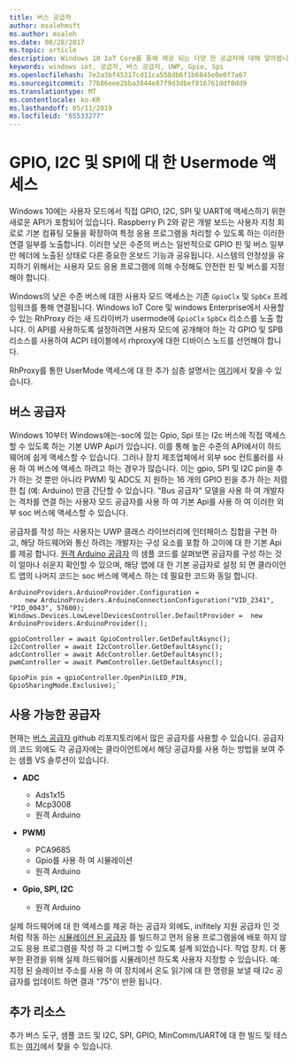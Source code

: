 ```yaml
---
title: 버스 공급자
author: msalehmsft
ms.author: msaleh
ms.date: 08/28/2017
ms.topic: article
description: Windows 10 IoT Core를 통해 제공 되는 다양 한 공급자에 대해 알아봅니다.
keywords: windows iot, 공급자, 버스 공급자, UWP, Gpio, Spi
ms.openlocfilehash: 7e2a3bf45317cd11ca558db6f1b6845e0e0f7a67
ms.sourcegitcommit: 77b86eee2bba3844e87f9d3dbef816761ddf0dd9
ms.translationtype: MT
ms.contentlocale: ko-KR
ms.lasthandoff: 05/11/2019
ms.locfileid: "65533277"
---
```

# <a name="usermode-access-to-gpio-i2c-and-spi"></a>GPIO, I2C 및 SPI에 대 한 Usermode 액세스

Windows 10에는 사용자 모드에서 직접 GPIO, I2C, SPI 및 UART에 액세스하기 위한 새로운 API가 포함되어 있습니다. Raspberry Pi 2와 같은 개발 보드는 사용자 지정 회로로 기본 컴퓨팅 모듈을 확장하여 특정 응용 프로그램을 처리할 수 있도록 하는 이러한 연결 일부를 노출합니다. 이러한 낮은 수준의 버스는 일반적으로 GPIO 핀 및 버스 일부만 헤더에 노출된 상태로 다른 중요한 온보드 기능과 공유됩니다. 시스템의 안정성을 유지하기 위해서는 사용자 모드 응용 프로그램에 의해 수정해도 안전한 핀 및 버스를 지정해야 합니다.

Windows의 낮은 수준 버스에 대한 사용자 모드 액세스는 기존 `GpioClx` 및 `SpbCx` 프레임워크를 통해 연결됩니다. Windows IoT Core 및 windows Enterprise에서 사용할 수 있는 RhProxy 라는 새 드라이버가 usermode에 `GpioClx` `SpbCx` 리소스를 노출 합니다. 이 API를 사용하도록 설정하려면 사용자 모드에 공개해야 하는 각 GPIO 및 SPB 리소스를 사용하여 ACPI 테이블에서 rhproxy에 대한 디바이스 노드를 선언해야 합니다.

RhProxy를 통한 UserMode 액세스에 대 한 추가 심층 설명서는 [여기](https://docs.microsoft.com/en-us/windows/uwp/devices-sensors/enable-usermode-access)에서 찾을 수 있습니다.

## <a name="bus-providers"></a>버스 공급자

Windows 10부터 Windows에는-soc에 있는 Gpio, Spi 또는 I2c 버스에 직접 액세스할 수 있도록 하는 기본 UWP Api가 있습니다. 이를 통해 높은 수준의 API에서이 하드웨어에 쉽게 액세스할 수 있습니다. 그러나 장치 제조업체에서 외부 soc 컨트롤러를 사용 하 여 버스에 액세스 하려고 하는 경우가 많습니다. 이는 gpio, SPI 및 I2C pin을 추가 하는 것 뿐만 아니라 PWM) 및 ADC도 지 원하는 16 개의 GPIO 핀을 추가 하는 저렴 한 칩 (예: Arduino) 만큼 간단할 수 있습니다. "Bus 공급자" 모델을 사용 하 여 개발자는 격차를 연결 하는 사용자 모드 공급자를 사용 하 여 기본 Api를 사용 하 여 이러한 외부 soc 버스에 액세스할 수 있습니다.

공급자를 작성 하는 사용자는 UWP 클래스 라이브러리에 인터페이스 집합을 구현 하 고, 해당 하드웨어와 통신 하려는 개발자는 구성 요소를 포함 하 고이에 대 한 기본 Api를 제공 합니다. [원격 Arduino 공급자](https://github.com/ms-iot/BusProviders/tree/develop/Arduino) 의 샘플 코드를 살펴보면 공급자를 구성 하는 것이 얼마나 쉬운지 확인할 수 있으며, 해당 앱에 대 한 기본 공급자로 설정 되 면 클라이언트 앱의 나머지 코드는 soc 버스에 액세스 하는 데 필요한 코드와 동일 합니다.


```
ArduinoProviders.ArduinoProvider.Configuration = 
    new ArduinoProviders.ArduinoConnectionConfiguration("VID_2341", "PID_0043", 57600);
Windows.Devices.LowLevelDevicesController.DefaultProvider =  new ArduinoProviders.ArduinoProvider();

gpioController = await GpioController.GetDefaultAsync();
i2cController = await I2cController.GetDefaultAsync();
adcController = await AdcController.GetDefaultAsync();
pwmController = await PwmController.GetDefaultAsync();

GpioPin pin = gpioController.OpenPin(LED_PIN, GpioSharingMode.Exclusive);`
```

## <a name="available-providers"></a>사용 가능한 공급자

현재는 [버스 공급자](https://github.com/ms-iot/BusProviders) github 리포지토리에서 많은 공급자를 사용할 수 있습니다. 공급자의 코드 외에도 각 공급자에는 클라이언트에서 해당 공급자를 사용 하는 방법을 보여 주는 샘플 VS 솔루션이 있습니다. 

- **ADC**
  - Ads1x15
  - Mcp3008
  - 원격 Arduino

- **PWM)**
  - PCA9685
  - Gpio를 사용 하 여 시뮬레이션
  - 원격 Arduino
  
- **Gpio, SPI, I2C**
  - 원격 Arduino

실제 하드웨어에 대 한 액세스를 제공 하는 공급자 외에도, inifitely 지원 공급자 인 것 처럼 작동 하는 [시뮬레이션 된 공급자](https://github.com/ms-iot/BusProviders/tree/develop/SimulatedProvider) 를 빌드하고 먼저 응용 프로그램을에 배포 하지 않고도 응용 프로그램을 작성 하 고 디버그할 수 있도록 설계 되었습니다. 작업 장치. 더 풍부한 환경을 위해 실제 하드웨어를 시뮬레이션 하도록 사용자 지정할 수 있습니다. 예: 지정 된 슬레이브 주소를 사용 하 여 장치에서 온도 읽기에 대 한 명령을 보낼 때 I2c 공급자를 업데이트 하면 결과 "75"이 반환 됩니다.

## <a name="additional-resources"></a>추가 리소스

추가 버스 도구, 샘플 코드 및 I2C, SPI, GPIO, MinComm/UART에 대 한 빌드 및 테스트는 [여기](https://github.com/Microsoft/Windows-iotcore-samples/tree/develop/BusTools)에서 찾을 수 있습니다.

